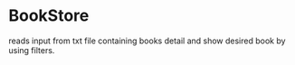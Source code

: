# BookStore
reads input from txt file containing books detail and show desired book by using filters.
